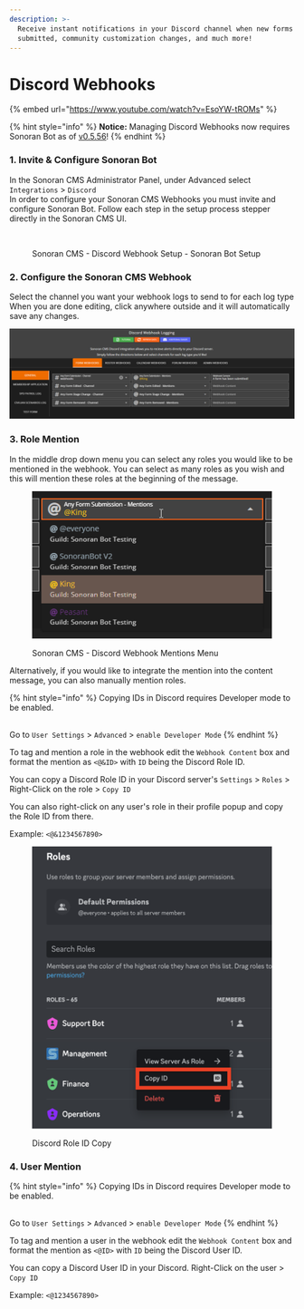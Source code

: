 ```yaml
---
description: >-
  Receive instant notifications in your Discord channel when new forms are
  submitted, community customization changes, and much more!
---
```


# Discord Webhooks

{% embed url="https://www.youtube.com/watch?v=EsoYW-tROMs" %}

{% hint style="info" %}
**Notice:** Managing Discord Webhooks now requires Sonoran Bot as of [v0.5.56](../roadmap/roadmap-and-changelog/changelog.md#v0.5.56-beta-pending-release)!
{% endhint %}

### 1. Invite & Configure Sonoran Bot

In the Sonoran CMS Administrator Panel, under Advanced select `Integrations` > `Discord`\
In order to configure your Sonoran CMS Webhooks you must invite and configure Sonoran Bot. Follow each step in the setup process stepper directly in the Sonoran CMS UI.

<figure><img src="https://i.imgur.com/SVnephg.png" alt=""><figcaption><p>Sonoran CMS - Discord Webhook Setup - Sonoran Bot Setup</p></figcaption></figure>

### 2. Configure the Sonoran CMS Webhook

Select the channel you want your webhook logs to send to for each log type\
When you are done editing, click anywhere outside and it will automatically save any changes.

![Sonoran CMS - Discord Webhook Setup](../.gitbook/assets/CMS_DiscordWebhookSettings.png)

### 3. Role Mention

In the middle drop down menu you can select any roles you would like to be mentioned in the webhook. You can select as many roles as you wish and this will mention these roles at the beginning of the message.

<figure><img src="../.gitbook/assets/CMS_DiscordWebhookRoleMention.png" alt=""><figcaption><p>Sonoran CMS - Discord Webhook Mentions Menu</p></figcaption></figure>

Alternatively, if you would like to integrate the mention into the content message, you can also manually mention roles.

{% hint style="info" %}
Copying IDs in Discord requires Developer mode to be enabled.

\
Go to `User Settings` > `Advanced` > `enable Developer Mode`
{% endhint %}

To tag and mention a role in the webhook edit the `Webhook Content` box and format the mention as `<@&ID>` with `ID` being the Discord Role ID.

You can copy a Discord Role ID in your Discord server's `Settings` > `Roles` > Right-Click on the role > `Copy ID`

You can also right-click on any user's role in their profile popup and copy the Role ID from there.

Example: `<@&1234567890>`

<figure><img src="../.gitbook/assets/Screen Shot 2023-01-29 at 3.08.10 PM.png" alt=""><figcaption><p>Discord Role ID Copy</p></figcaption></figure>

### 4. User Mention

{% hint style="info" %}
Copying IDs in Discord requires Developer mode to be enabled.

\
Go to `User Settings` > `Advanced` > `enable Developer Mode`
{% endhint %}

To tag and mention a user in the webhook edit the `Webhook Content` box and format the mention as `<@ID>` with `ID` being the Discord User ID.

You can copy a Discord User ID in your Discord. Right-Click on the user > `Copy ID`

Example: `<@1234567890>`
